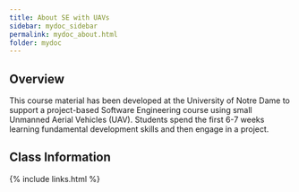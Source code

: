 ```yaml
---
title: About SE with UAVs 
sidebar: mydoc_sidebar
permalink: mydoc_about.html
folder: mydoc
---
```


## Overview

This course material has been developed at the University of Notre Dame to support a project-based Software Engineering course using small Unmanned Aerial Vehicles (UAV). Students spend the first 6-7 weeks learning fundamental development skills and then engage in a project.

## Class Information



{% include links.html %}
